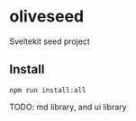 # oliveseed

Sveltekit seed project

## Install

`npm run install:all`

TODO: md library, and ui library
